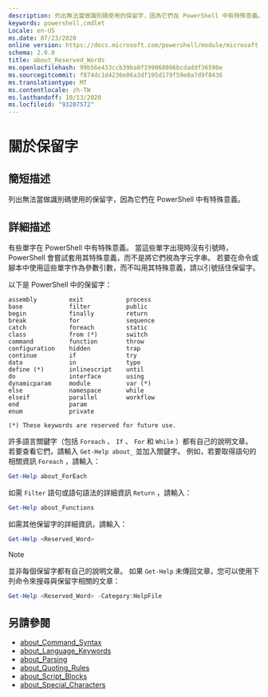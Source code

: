 ```yaml
---
description: 列出無法當做識別碼使用的保留字，因為它們在 PowerShell 中有特殊意義。
keywords: powershell,cmdlet
Locale: en-US
ms.date: 07/23/2020
online version: https://docs.microsoft.com/powershell/module/microsoft.powershell.core/about/about_reserved_words?view=powershell-5.1&WT.mc_id=ps-gethelp
schema: 2.0.0
title: about_Reserved_Words
ms.openlocfilehash: 99b56e433ccb39ba0f199068086bcdaddf36590e
ms.sourcegitcommit: f874dc1d4236e06a3df195d179f59e0a7d9f8436
ms.translationtype: MT
ms.contentlocale: zh-TW
ms.lasthandoff: 10/13/2020
ms.locfileid: "93207572"
---
```

# <a name="about-reserved-words"></a>關於保留字

## <a name="short-description"></a>簡短描述
列出無法當做識別碼使用的保留字，因為它們在 PowerShell 中有特殊意義。

## <a name="long-description"></a>詳細描述

有些單字在 PowerShell 中有特殊意義。 當這些單字出現時沒有引號時，PowerShell 會嘗試套用其特殊意義，而不是將它們視為字元字串。 若要在命令或腳本中使用這些單字作為參數引數，而不叫用其特殊意義，請以引號括住保留字。

以下是 PowerShell 中的保留字：

```
assembly         exit            process
base             filter          public
begin            finally         return
break            for             sequence
catch            foreach         static
class            from (*)        switch
command          function        throw
configuration    hidden          trap
continue         if              try
data             in              type
define (*)       inlinescript    until
do               interface       using
dynamicparam     module          var (*)
else             namespace       while
elseif           parallel        workflow
end              param
enum             private

(*) These keywords are reserved for future use.
```

許多語言關鍵字（包括 `Foreach` 、 `If` 、 `For` 和 `While` ）都有自己的說明文章。 若要查看它們，請輸入 `Get-Help about_` 並加入關鍵字。 例如，若要取得語句的相關資訊 `Foreach` ，請輸入：

```powershell
Get-Help about_ForEach
```

如需 `Filter` 語句或語句語法的詳細資訊 `Return` ，請輸入：

```powershell
Get-Help about_Functions
```

如需其他保留字的詳細資訊，請輸入：

```powershell
Get-Help <Reserved_Word>
```

> [!NOTE]
> 並非每個保留字都有自己的說明文章。 如果 `Get-Help` 未傳回文章，您可以使用下列命令來搜尋與保留字相關的文章：
>
> ```powershell
> Get-Help <Reserved_Word> -Category:HelpFile
> ```

## <a name="see-also"></a>另請參閱

- [about_Command_Syntax](about_Command_Syntax.md)
- [about_Language_Keywords](about_Language_Keywords.md)
- [about_Parsing](about_Parsing.md)
- [about_Quoting_Rules](about_Quoting_Rules.md)
- [about_Script_Blocks](about_Script_Blocks.md)
- [about_Special_Characters](about_Special_Characters.md)
